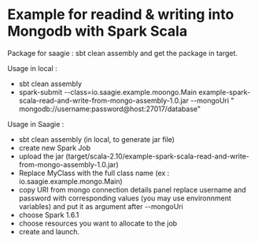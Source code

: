 Example for readind & writing into Mongodb with Spark Scala
===========================================================

Package for saagie : sbt clean assembly and get the package in target.

Usage in local :

 - sbt clean assembly
 - spark-submit --class=io.saagie.example.moongo.Main example-spark-scala-read-and-write-from-mongo-assembly-1.0.jar  --mongoUri " mongodb://username:password@host:27017/database"

Usage in Saagie :

 - sbt clean assembly (in local, to generate jar file)
 - create new Spark Job
 - upload the jar (target/scala-2.10/example-spark-scala-read-and-write-from-mongo-assembly-1.0.jar)
 - Replace MyClass with the full class name (ex : io.saagie.example.mongo.Main)
 - copy URI from mongo connection details panel replace username and password with corresponding values (you may use environnment variables) and put it as argument after --mongoUri
 - choose Spark 1.6.1
 - choose resources you want to allocate to the job
 - create and launch.
